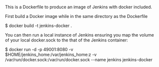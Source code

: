 This is a Dockerfile to produce an image of Jenkins with docker included. 

First build a Docker image while in the same directory as the Dockerfile 

$ docker build -t jenkins-docker .

You can then run a local instance of Jenkins ensuring you map the volume of your local docker.sock to the that of the Jenkins container:

$ docker run -d -p 49001:8080 -v $HOME/jenkins_home:/var/jenkins_home:z -v /var/run/docker.sock:/var/run/docker.sock --name jenkins jenkins-docker
